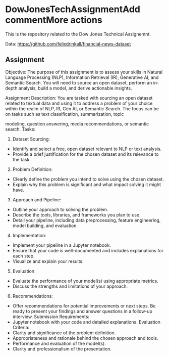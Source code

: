 # DowJonesTechAssignmentAdd commentMore actions

This is the repository related to the Dow Jones Technical Assignemnt.

Data: https://github.com/felixdrinkall/financial-news-dataset

## Assignment

Objective: The purpose of this assignment is to assess your skills in Natural Language
Processing (NLP), Information Retrieval (IR), Generative AI, and Semantic Search. You will
need to source an open dataset, perform an in-depth analysis, build a model, and derive
actionable insights.

Assignment Description: You are tasked with sourcing an open dataset related to textual data
and using it to address a problem of your choice within the realm of NLP, IR, Gen AI, or
Semantic Search. The focus can be on tasks such as text classification, summarization, topic

modeling, question answering, media recommendations, or semantic search.
Tasks:
1. Dataset Sourcing:
- Identify and select a free, open dataset relevant to NLP or text analysis.
- Provide a brief justification for the chosen dataset and its relevance to the task.
2. Problem Definition:
- Clearly define the problem you intend to solve using the chosen dataset.
- Explain why this problem is significant and what impact solving it might have.
3. Approach and Pipeline:
- Outline your approach to solving the problem.
- Describe the tools, libraries, and frameworks you plan to use.
- Detail your pipeline, including data preprocessing, feature engineering, model
building, and evaluation.
4. Implementation:
- Implement your pipeline in a Jupyter notebook.
- Ensure that your code is well-documented and includes explanations for each
step.
- Visualize and explain your results.
5. Evaluation:
- Evaluate the performance of your model(s) using appropriate metrics.
- Discuss the strengths and limitations of your approach.
6. Recommendations:
- Offer recommendations for potential improvements or next steps.
Be ready to present your findings and answer questions in a follow-up interview.
Submission Requirements:
- Jupyter notebook with your code and detailed explanations.
Evaluation Criteria:
- Clarity and significance of the problem definition.
- Appropriateness and rationale behind the chosen approach and tools.
- Performance and evaluation of the model(s).
- Clarity and professionalism of the presentation.
